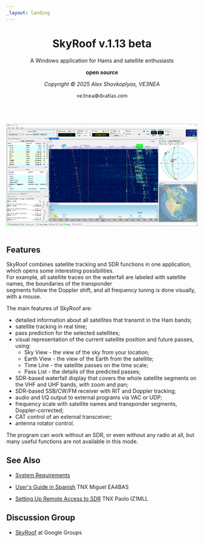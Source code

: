 ```yaml
---
_layout: landing
---
```


<center>

# SkyRoof v.1.13 beta

A Windows application for Hams and satellite enthusiasts

**open source**

_Copyright &copy; 2025 Alex Shovkoplyas, VE3NEA_

![email](images/email_me.png)

<br><br><br>
[
![Main Window](images/main_window_TH.png)
](images/main_window.png)
<br><br>
</center>

## Features

SkyRoof combines satellite tracking and SDR functions in one application, which opens some interesting possibilities.
<br>
For example, all satellite traces on the waterfall are labeled with satellite names, the boundaries of the transponder
<br>
segments follow the Doppler shift, and all frequency tuning is done visually, with a mouse.

The main features of SkyRoof are:

- detailed information about all satellites that transmit in the Ham bands;
- satellite tracking in real time;
- pass prediction for the selected satellites;
- visual representation of the current satellite position and future passes, using:
  - Sky View - the view of the sky from your location;
  - Earth View - the view of the Earth from the satellite;
  - Time Line - the satellite passes on the time scale;
  - Pass List - the details of the predicted passes;
- SDR-based waterfall display that covers the whole satellite segments on the VHF and UHF bands, with zoom and pan;
- SDR-based SSB/CW/FM receiver with RIT and Doppler tracking;
- audio and I/Q output to external programs via VAC or UDP;
- frequency scale with satellite names and transponder segments, Doppler-corrected;
- CAT control of an external transceiver;
- antenna rotator control.

The program can work without an SDR, or even without any radio at all, but many useful functions are not available in this mode.

## See Also

- [System Requirements](users_guide/system_requirements.md)

- [User's Guide in Spanish](https://www.qsl.net/e/ea4bas//Manual/SkyRoof%20Manual_%20sp.pdf) TNX Miguel EA4BAS

- [Setting Up Remote Access to SDR](https://groups.google.com/g/skyroof/c/ru5Pc9mim0w) TNX Paolo IZ1MLL

## Discussion Group

- [SkyRoof](https://groups.google.com/g/skyroof) at Google Groups
